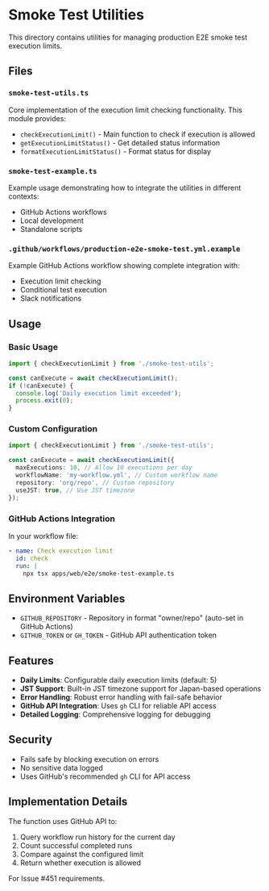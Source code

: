 # Smoke Test Utilities

This directory contains utilities for managing production E2E smoke test execution limits.

## Files

### `smoke-test-utils.ts`

Core implementation of the execution limit checking functionality. This module provides:

- `checkExecutionLimit()` - Main function to check if execution is allowed
- `getExecutionLimitStatus()` - Get detailed status information
- `formatExecutionLimitStatus()` - Format status for display

### `smoke-test-example.ts`

Example usage demonstrating how to integrate the utilities in different contexts:

- GitHub Actions workflows
- Local development
- Standalone scripts

### `.github/workflows/production-e2e-smoke-test.yml.example`

Example GitHub Actions workflow showing complete integration with:

- Execution limit checking
- Conditional test execution
- Slack notifications

## Usage

### Basic Usage

```typescript
import { checkExecutionLimit } from './smoke-test-utils';

const canExecute = await checkExecutionLimit();
if (!canExecute) {
  console.log('Daily execution limit exceeded');
  process.exit(0);
}
```

### Custom Configuration

```typescript
import { checkExecutionLimit } from './smoke-test-utils';

const canExecute = await checkExecutionLimit({
  maxExecutions: 10, // Allow 10 executions per day
  workflowName: 'my-workflow.yml', // Custom workflow name
  repository: 'org/repo', // Custom repository
  useJST: true, // Use JST timezone
});
```

### GitHub Actions Integration

In your workflow file:

```yaml
- name: Check execution limit
  id: check
  run: |
    npx tsx apps/web/e2e/smoke-test-example.ts
```

## Environment Variables

- `GITHUB_REPOSITORY` - Repository in format "owner/repo" (auto-set in GitHub Actions)
- `GITHUB_TOKEN` or `GH_TOKEN` - GitHub API authentication token

## Features

- **Daily Limits**: Configurable daily execution limits (default: 5)
- **JST Support**: Built-in JST timezone support for Japan-based operations
- **Error Handling**: Robust error handling with fail-safe behavior
- **GitHub API Integration**: Uses `gh` CLI for reliable API access
- **Detailed Logging**: Comprehensive logging for debugging

## Security

- Fails safe by blocking execution on errors
- No sensitive data logged
- Uses GitHub's recommended `gh` CLI for API access

## Implementation Details

The function uses GitHub API to:

1. Query workflow run history for the current day
2. Count successful completed runs
3. Compare against the configured limit
4. Return whether execution is allowed

For Issue #451 requirements.
